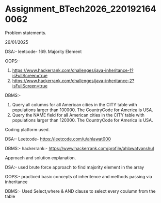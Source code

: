 # Assignment_BTech2026_2201921640062

Problem statements.

26/01/2025

  DSA:-
   leetcode- 169. Majority Element


  OOPS:-
  1. https://www.hackerrank.com/challenges/java-inheritance-1?isFullScreen=true
  2. https://www.hackerrank.com/challenges/java-inheritance-2?isFullScreen=true

  DBMS:-
  1. Query all columns for all American cities in the CITY table with populations larger than 100000. The CountryCode for America is USA.
  2. Query the NAME field for all American cities in the CITY table with populations larger than 120000. The CountryCode for America is USA.

Coding platform used.

   DSA:-
     Leetcode- https://leetcode.com/u/ahlawat000

  DBMS:-
    hackerrank:- https://www.hackerrank.com/profile/ahlawatvanshul
  
Approach and solution explanation.

DSA:-
used brute force approach to find majority element in the array

OOPS:-
practiced basic concepts of inheritence and methods passing via inheritance

DBMS:-
 Used Select,where & AND clause to select every coulumn from the table 



